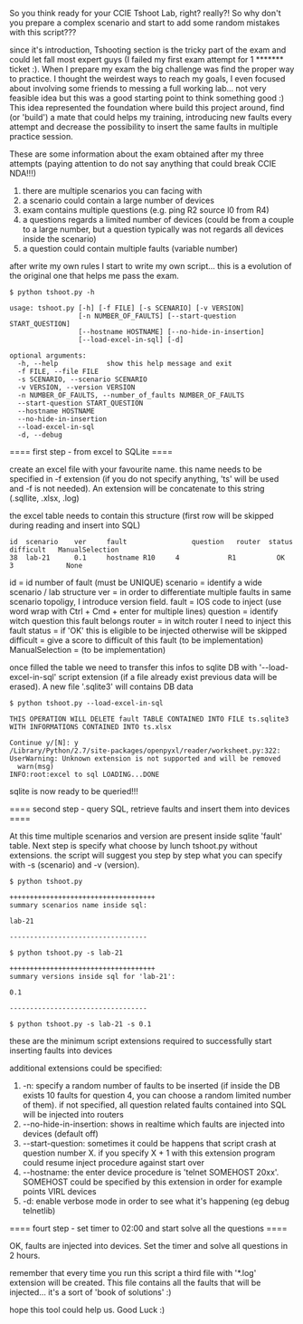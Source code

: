 So you think ready for your CCIE Tshoot Lab, right? really?! So why don't you prepare a complex scenario and start to add some random mistakes with this script???

since it's introduction, Tshooting section is the tricky part of the exam and could let fall most expert guys (I failed my first exam attempt for 1 ******* ticket :).
When I prepare my exam the big challenge was find the proper way to practice.
I thought the weirdest ways to reach my goals, I even focused about involving some friends to messing a full working lab... not very feasible idea but this was a good starting point to think something good :)
This idea represented the foundation where build this project around, find (or 'build') a mate that could helps my training, introducing new faults every attempt and decrease the possibility to insert the same faults in multiple practice session.

These are some information about the exam obtained after my three attempts (paying attention to do not say anything that could break CCIE NDA!!!)

 1. there are multiple scenarios you can facing with
 2. a scenario could contain a large number of devices
 4. exam contains multiple questions (e.g. ping R2 source l0 from R4)
 5. a questions regards a limited number of devices (could be from a couple to a large number, but a question typically was not regards all devices inside the scenario)
 6. a question could contain multiple faults (variable number)

after write my own rules I start to write my own script... this is a evolution of the original one that helps me pass the exam.
```
$ python tshoot.py -h

usage: tshoot.py [-h] [-f FILE] [-s SCENARIO] [-v VERSION]
                 [-n NUMBER_OF_FAULTS] [--start-question START_QUESTION]
                 [--hostname HOSTNAME] [--no-hide-in-insertion]
                 [--load-excel-in-sql] [-d]

optional arguments:
  -h, --help            show this help message and exit
  -f FILE, --file FILE
  -s SCENARIO, --scenario SCENARIO
  -v VERSION, --version VERSION
  -n NUMBER_OF_FAULTS, --number_of_faults NUMBER_OF_FAULTS
  --start-question START_QUESTION
  --hostname HOSTNAME
  --no-hide-in-insertion
  --load-excel-in-sql
  -d, --debug
```
==== first step - from excel to SQLite ====

create an excel file with your favourite name. this name needs to be specified in -f extension (if you do not specify anything, 'ts' will be used and -f is not needed). An extension will be concatenate to this string (.sqllite, .xlsx, .log)

the excel table needs to contain this structure (first row will be skipped during reading and insert into SQL)

```
id	scenario	ver		fault			     question	router	status	difficult	ManualSelection
38	lab-21		0.1		hostname R10	 4			  R1		  OK		  3			    None
```

id = id number of fault (must be UNIQUE)
scenario = identify a wide scenario / lab structure
ver = in order to differentiate multiple faults in same scenario topoligy, I introduce version field.
fault = IOS code to inject (use word wrap with Ctrl + Cmd + enter for multiple lines)
question = identify witch question this fault belongs
router = in witch router I need to inject this fault
status = if 'OK' this is eligible to be injected otherwise will be skipped
difficult = give a score to difficult of this fault (to be implementation)
ManualSelection = (to be implementation)

once filled the table we need to transfer this infos to sqlite DB with '--load-excel-in-sql' script extension (if a file already exist previous data will be erased). A new file '.sqlite3' will contains DB data
```
$ python tshoot.py --load-excel-in-sql

THIS OPERATION WILL DELETE fault TABLE CONTAINED INTO FILE ts.sqlite3
WITH INFORMATIONS CONTAINED INTO ts.xlsx

Continue y/[N]: y
/Library/Python/2.7/site-packages/openpyxl/reader/worksheet.py:322: UserWarning: Unknown extension is not supported and will be removed
  warn(msg)
INFO:root:excel to sql LOADING...DONE
```
sqlite is now ready to be queried!!!

==== second step - query SQL, retrieve faults and insert them into devices ====

At this time multiple scenarios and version are present inside sqlite 'fault' table. Next step is specify what choose by lunch tshoot.py without extensions. the script will suggest you step by step what you can specify with -s (scenario) and -v (version).

```
$ python tshoot.py 

++++++++++++++++++++++++++++++++++++
summary scenarios name inside sql:

lab-21

----------------------------------

$ python tshoot.py -s lab-21

++++++++++++++++++++++++++++++++++++
summary versions inside sql for 'lab-21':

0.1

----------------------------------

$ python tshoot.py -s lab-21 -s 0.1
```

these are the minimum script extensions required to successfully start inserting faults into devices

additional extensions could be specified:

1. -n: specify a random number of faults to be inserted (if inside the DB exists 10 faults for question 4, you can choose a random limited number of them). if not specified, all question related faults contained into SQL will be injected into routers 
2. --no-hide-in-insertion: shows in realtime which faults are injected into devices (default off)
3. --start-question: sometimes it could be happens that script crash at question number X. if you specify X + 1 with this extension program could resume inject procedure against start over
4. --hostname: the enter device procedure is 'telnet SOMEHOST 20xx'. SOMEHOST could be specified by this extension in order for example points VIRL devices
5. -d: enable verbose mode in order to see what it's happening (eg debug telnetlib)

==== fourt step - set timer to 02:00 and start solve all the questions ====

OK, faults are injected into devices. Set the timer and solve all questions in 2 hours.



remember that every time you run this script a third file with '*.log' extension will be created. This file contains all the faults that will be injected... it's a sort of 'book of solutions' :)

hope this tool could help us. Good Luck :)
